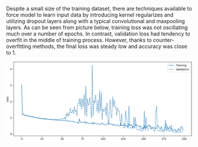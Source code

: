 Despite a small size of the training dataset, there are techniques available to force model to learn input data by introducing kernel regularizes and utilizing dropout layers along with a typical convolutional and maxpooling layers.
As can be seen from picture below, training loss was not oscillating much over a number of epochs. In contrast, validation loss had tendency to overfit in the middle of training process.
However, thanks to counter-overfitting methods, the final loss was steady low and accuracy was close to 1.

<img src="Training graph.png"> </img>
